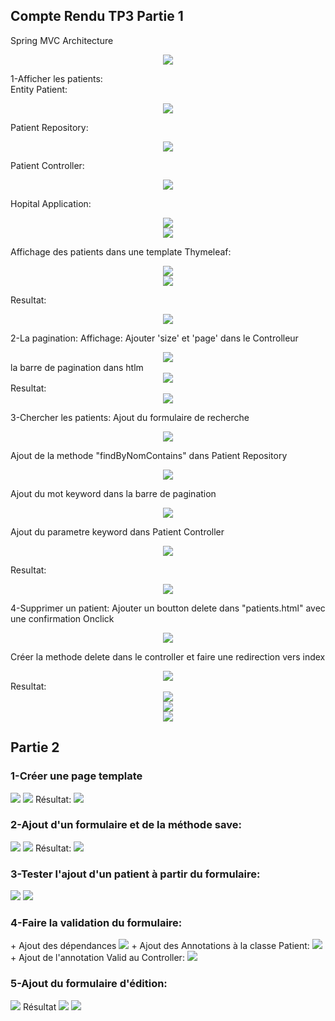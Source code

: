 <h2>Compte Rendu TP3 Partie 1</h2>
<p>
Spring MVC Architecture<br>
<center><img src="assets/0.png"></center>

1-Afficher les patients:<br>
Entity Patient:
<center><img src="assets/Code_Patient.PNG"></center>

Patient Repository:
<center><img src="assets/Patient_Repo.PNG"></center>

Patient Controller:
<center><img src="assets/Patient_Control3.PNG"></center>

Hopital Application:
<center><img src="assets/Hotel_Application1.PNG"></center>
<center><img src="assets/Hotel_Application2.PNG"></center>

Affichage des patients dans une template Thymeleaf:
<center><img src="assets/Thymleaf1.PNG"></center>
<center><img src="assets/Thymleaf2.PNG"></center>

Resultat:
<center><img src="assets/Bootstrap_Patient.PNG"></center>

2-La pagination:
Affichage:
Ajouter 'size' et 'page' dans le Controlleur
<center><img src="assets/Pagination.PNG"></center>
la barre de pagination dans htlm
<center><img src="assets/Pagin_bar.PNG"></center>
Resultat:
<center><img src="assets/Index_Final.PNG"></center>

3-Chercher les patients:
Ajout du formulaire de recherche
<center><img src="assets/Recherche_Patient.PNG"></center>

Ajout de la methode "findByNomContains" dans Patient Repository
<center><img src="assets/findby.PNG"></center>

Ajout du mot keyword dans la barre de pagination
<center><img src="assets/Recherche_Patient.PNG"></center>

Ajout du parametre keyword dans Patient Controller
<center><img src="assets/Patient_Control3.PNG"></center>

Resultat:
<center><img src="assets/Index_Final.PNG"></center>

4-Supprimer un patient:
Ajouter un boutton delete dans "patients.html" avec une confirmation Onclick
<center><img src="assets/Delete_Patient.PNG"></center>

Créer la methode delete dans le controller et faire une redirection vers index
<center><img src="assets/Delete_redirect.PNG"></center>
Resultat:
<center><img src="assets/Del1.PNG"></center>
<center><img src="assets/Del2.PNG"></center>
<center><img src="assets/Del3.PNG"></center>

<h2>Partie 2</h2>
<h3>1-Créer une page template</h3>
<img src="assets/template1.PNG">
<img src="assets/template2.PNG">
Résultat:
<img src="assets/Drop_DownList.PNG">

<h3>2-Ajout d'un formulaire et de la méthode save:</h3>
<img src="assets/HTML_Formulaire.PNG">
<img src="assets/Patient_save.PNG">
Résultat:
<img src="assets/Formulaire_Patient.PNG">


<h3>3-Tester l'ajout d'un patient à partir du formulaire:</h3>
<img src="assets/Formulaire_Ajout.PNG">
<img src="assets/ajout_Patient.PNG">

<h3>4-Faire la validation du formulaire:<br></h3>
+ Ajout des dépendances
  <img src="assets/Validation.PNG">
+ Ajout des Annotations à la classe Patient:
  <img src="assets/Class_Patient_Valid.PNG">
+ Ajout de l'annotation Valid au Controller:
  <img src="assets/Valid_annot.PNG">

<h3>5-Ajout du formulaire d'édition:</h3>
<img src="assets/Edit_HTML.PNG">
Résultat
<img src="assets/Edit_Final.PNG">
<img src="assets/Apres_Edit.PNG">





